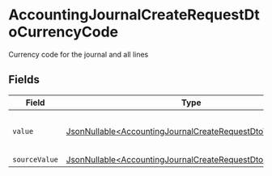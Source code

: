 # AccountingJournalCreateRequestDtoCurrencyCode

Currency code for the journal and all lines


## Fields

| Field                                                                                                                                  | Type                                                                                                                                   | Required                                                                                                                               | Description                                                                                                                            | Example                                                                                                                                |
| -------------------------------------------------------------------------------------------------------------------------------------- | -------------------------------------------------------------------------------------------------------------------------------------- | -------------------------------------------------------------------------------------------------------------------------------------- | -------------------------------------------------------------------------------------------------------------------------------------- | -------------------------------------------------------------------------------------------------------------------------------------- |
| `value`                                                                                                                                | [JsonNullable\<AccountingJournalCreateRequestDtoValue>](../../models/components/AccountingJournalCreateRequestDtoValue.md)             | :heavy_minus_sign:                                                                                                                     | Default currency for the company                                                                                                       | USD                                                                                                                                    |
| `sourceValue`                                                                                                                          | [JsonNullable\<AccountingJournalCreateRequestDtoSourceValue>](../../models/components/AccountingJournalCreateRequestDtoSourceValue.md) | :heavy_minus_sign:                                                                                                                     | N/A                                                                                                                                    | USD                                                                                                                                    |